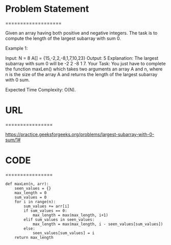 

# Problem Statement
===================

Given an array having both positive and negative integers. The task is to compute the length of the largest subarray with sum 0.

Example 1:

Input:
N = 8
A[] = {15,-2,2,-8,1,7,10,23}
Output: 5
Explanation: The largest subarray with
sum 0 will be -2 2 -8 1 7.
Your Task:
You just have to complete the function maxLen() which takes two arguments an array A and n, where n is the size of the array A and returns the length of the largest subarray with 0 sum.

Expected Time Complexity: O(N).

# URL
================

https://practice.geeksforgeeks.org/problems/largest-subarray-with-0-sum/1#

# CODE
================

```
def maxLen(n, arr):
    seen_values = {}
    max_length = 0
    sum_values = 0
    for i in range(n):
        sum_values += arr[i]
        if sum_values == 0:
            max_length = max(max_length, i+1)
        elif sum_values in seen_values:
            max_length = max(max_length, i - seen_values[sum_values])
        else:
            seen_values[sum_values] = i
    return max_length
```